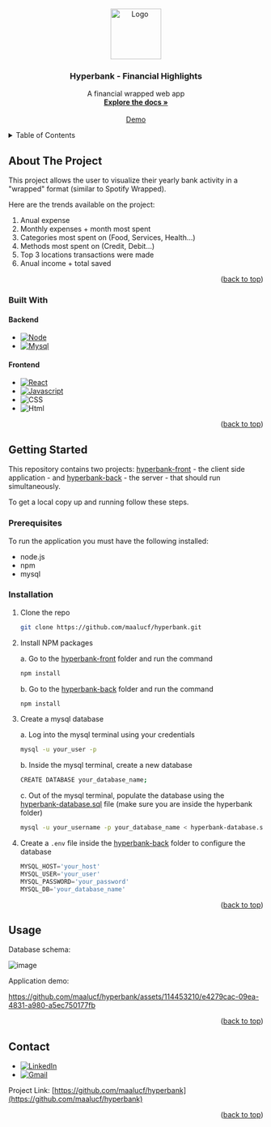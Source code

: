 <a name="readme-top"></a>

<!-- PROJECT LOGO -->
<br />
<div align="center">
  <a href="https://github.com/maalucf/hyperbank">
    <img src="https://github.com/maalucf/hyperbank/assets/114453210/4d63e73c-ea67-4749-9246-b30e8bfbd093" alt="Logo" width="100" height=auto>
  </a>

<h3 align="center">Hyperbank - Financial Highlights</h3>

  <p align="center">
    A financial wrapped web app
    <br />
    <a href="https://github.com/maalucf/hyperbank"><strong>Explore the docs »</strong></a>
    <br />
    <br />
    <a href="#demo">Demo</a>
  </p>
</div>

<!-- TABLE OF CONTENTS -->
<details>
  <summary>Table of Contents</summary>
  <ol>
    <li>
      <a href="#about-the-project">About The Project</a>
      <ul>
        <li><a href="#built-with">Built With</a></li>
      </ul>
    </li>
    <li>
      <a href="#getting-started">Getting Started</a>
      <ul>
        <li><a href="#prerequisites">Prerequisites</a></li>
        <li><a href="#installation">Installation</a></li>
      </ul>
    </li>
    <li><a href="#usage">Usage</a></li>
    <li><a href="#contact">Contact</a></li>
  </ol>
</details>

<!-- ABOUT THE PROJECT -->
## About The Project

This project allows the user to visualize their yearly bank activity in a "wrapped" format (similar to Spotify Wrapped). 

Here are the trends available on the project:
1. Anual expense
2. Monthly expenses + month most spent
3. Categories most spent on (Food, Services, Health...)
4. Methods most spent on (Credit, Debit...)
5. Top 3 locations transactions were made
6. Anual income + total saved

<p align="right">(<a href="#readme-top">back to top</a>)</p>



### Built With

#### Backend

* [![Node][Node.js]][Node-url]
* [![Mysql][Mysql]][Mysql-url]

#### Frontend

* [![React][React.js]][React-url]
* [![Javascript][Js]][Js-url]
* ![CSS]
* ![Html]


<p align="right">(<a href="#readme-top">back to top</a>)</p>



<!-- GETTING STARTED -->
## Getting Started

This repository contains two projects: <a href='https://github.com/maalucf/hyperbank/tree/main/hyperbank-front'>hyperbank-front</a> - the client side application - and <a href='https://github.com/maalucf/hyperbank/tree/main/hyperbank-back'>hyperbank-back</a> - the server - that should run simultaneously.

To get a local copy up and running follow these steps.

### Prerequisites

To run the application you must have the following installed:

* node.js
* npm
* mysql

### Installation

1. Clone the repo

   ```sh
   git clone https://github.com/maalucf/hyperbank.git
   ```

2. Install NPM packages <br />

    a. Go to the <a href='https://github.com/maalucf/hyperbank/tree/main/hyperbank-front'>hyperbank-front</a> folder and run the command
    ```sh
    npm install
    ```

    b. Go to the <a href='https://github.com/maalucf/hyperbank/tree/main/hyperbank-back'>hyperbank-back</a> folder and run the command
    ```sh
    npm install
    ```

3. Create a mysql database <br />

   a. Log into the mysql terminal using your credentials
    ```sh
    mysql -u your_user -p
    ```

   b. Inside the mysql terminal, create a new database
    ```sh
    CREATE DATABASE your_database_name;
    ```
   
   c. Out of the mysql terminal, populate the database using the <a href='https://github.com/maalucf/hyperbank/blob/main/hyperbank-database.sql'>hyperbank-database.sql</a> file (make sure you are inside the hyperbank folder)
    ```sh
    mysql -u your_username -p your_database_name < hyperbank-database.sql
    ```

4. Create a `.env` file inside the <a href='https://github.com/maalucf/hyperbank/tree/main/hyperbank-back'>hyperbank-back</a> folder to configure the database

    ```js
    MYSQL_HOST='your_host'
    MYSQL_USER='your_user'
    MYSQL_PASSWORD='your_password'
    MYSQL_DB='your_database_name'
    ```

<p align="right">(<a href="#readme-top">back to top</a>)</p>



<!-- USAGE EXAMPLES -->
## Usage

Database schema:

![image](https://github.com/maalucf/hyperbank/assets/114453210/db74d792-eea7-400e-a746-56f06ec94eea)


Application demo:

<a name="demo"></a>

https://github.com/maalucf/hyperbank/assets/114453210/e4279cac-09ea-4831-a980-a5ec750177fb


<p align="right">(<a href="#readme-top">back to top</a>)</p>


<!-- CONTACT -->
## Contact

* [![LinkedIn][LinkedIn.com]][linkedin-url] 
* [![Gmail][Gmail.com]][Gmail-url]

Project Link: [https://github.com/maalucf/hyperbank](https://github.com/maalucf/hyperbank)

<p align="right">(<a href="#readme-top">back to top</a>)</p>



<!-- MARKDOWN LINKS & IMAGES -->
<!-- https://www.markdownguide.org/basic-syntax/#reference-style-links -->
[LinkedIn.com]: https://img.shields.io/badge/LinkedIn-0077B5?style=for-the-badge&logo=linkedin&logoColor=white
[linkedin-url]: https://linkedin.com/in/malu-figueiredo
[product-screenshot]: images/screenshot.png
[React.js]: https://img.shields.io/badge/React-20232A?style=for-the-badge&logo=react&logoColor=61DAFB
[React-url]: https://reactjs.org/
[Gmail.com]: https://img.shields.io/badge/Gmail-D14836?style=for-the-badge&logo=gmail&logoColor=white
[Gmail-url]: mailto:mari.luiza.fig@gmail.com
[Node.js]: https://img.shields.io/badge/Node.js-43853D?style=for-the-badge&logo=node.js&logoColor=white
[Node-url]: https://nodejs.org/en
[Html]: https://img.shields.io/badge/HTML5-E34F26?style=for-the-badge&logo=html5&logoColor=white
[CSS]: https://img.shields.io/badge/CSS3-1572B6?style=for-the-badge&logo=css3&logoColor=white
[Js]: https://img.shields.io/badge/JavaScript-323330?style=for-the-badge&logo=javascript&logoColor=F7DF1E
[Js-url]: https://www.javascript.com
[Mysql]: https://img.shields.io/badge/MySQL-02569B?style=for-the-badge&logo=mysql&logoColor=white
[Mysql-url]: https://www.mysql.com
